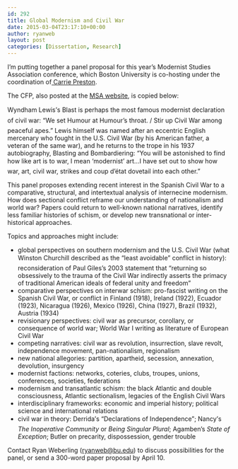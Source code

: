 ```yaml
---
id: 292
title: Global Modernism and Civil War
date: 2015-03-04T23:17:10+00:00
author: ryanweb
layout: post
categories: [Dissertation, Research]
---
```

<span class="Z3988" title="ctx_ver=Z39.88-2004&rft_val_fmt=info%3Aofi%2Ffmt%3Akev%3Amtx%3Adc&rfr_id=info%3Asid%2Focoins.info%3Agenerator&rft.type=&rft.format=text&rft.title=Global+Modernism+and+Civil+War&rft.source=Ryan+Weberling&rft.date=2015-03-04&rft.identifier=http%3A%2F%2Fryanweberling.com%2F%3Fp%3D292&rft.language=English&rft.subject=Dissertation&rft.subject=Research&rft.aulast=Weberling&rft.aufirst=Ryan"></span>

I&#8217;m putting together a panel proposal for this year&#8217;s Modernist Studies Association conference, which Boston University is co-hosting under the coordination of[ Carrie Preston](http://www.bu.edu/english/people/faculty/carrie-j-preston/). <!--more-->

The CFP, also posted at the [MSA website](http://bit.ly/modcivilwar), is copied below:

Wyndham Lewis&#8217;s Blast is perhaps the most famous modernist declaration of civil war: &#8220;We set Humour at Humour&#8217;s throat. / Stir up Civil War among peaceful apes.&#8221; Lewis himself was named after an eccentric English mercenary who fought in the U.S. Civil War (by his American father, a veteran of the same war), and he returns to the trope in his 1937 autobiography, Blasting and Bombardiering: &#8220;You will be astonished to find how like art is to war, I mean &#8216;modernist&#8217; art&#8230;I have set out to show how war, art, civil war, strikes and coup d&#8217;état dovetail into each other.&#8221;

This panel proposes extending recent interest in the Spanish Civil War to a comparative, structural, and intertextual analysis of internecine modernism. How does sectional conflict reframe our understanding of nationalism and world war? Papers could return to well-known national narratives, identify less familiar histories of schism, or develop new transnational or inter-historical approaches.

Topics and approaches might include:

  * global perspectives on southern modernism and the U.S. Civil War (what Winston Churchill described as the &#8220;least avoidable&#8221; conflict in history): reconsideration of Paul Giles&#8217;s 2003 statement that &#8220;returning so obsessively to the trauma of the Civil War indirectly asserts the primacy of traditional American ideals of federal unity and freedom&#8221;
  * comparative perspectives on interwar schism: pro-fascist writing on the Spanish Civil War, or conflict in Finland (1918), Ireland (1922), Ecuador (1923), Nicaragua (1926), Mexico (1926), China (1927), Brazil (1932), Austria (1934)
  * revisionary perspectives: civil war as precursor, corollary, or consequence of world war; World War I writing as literature of European Civil War
  * competing narratives: civil war as revolution, insurrection, slave revolt, independence movement, pan-nationalism, regionalism
  * new national allegories: partition, apartheid, secession, annexation, devolution, insurgency
  * modernist factions: networks, coteries, clubs, troupes, unions, conferences, societies, federations
  * modernism and transatlantic schism: the black Atlantic and double consciousness, Atlantic sectionalism, legacies of the English Civil Wars
  * interdisciplinary frameworks: economic and imperial history; political science and international relations
  * civil war in theory: Derrida&#8217;s &#8220;Declarations of Independence&#8221;; Nancy&#8217;s _The Inoperative Community_ or _Being Singular Plural_; Agamben&#8217;s _State of Exception_; Butler on precarity, dispossession, gender trouble

Contact Ryan Weberling (ryanweb@bu.edu) to discuss possibilities for the panel, or send a 300-word paper proposal by April 10.
